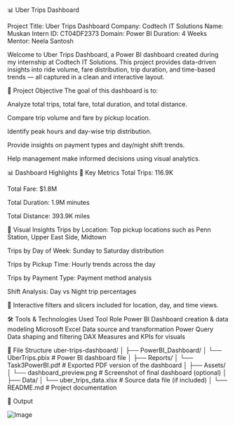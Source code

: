 📊 Uber Trips Dashboard

Project Title: Uber Trips Dashboard
Company: Codtech IT Solutions
Name: Muskan
Intern ID: CT04DF2373
Domain: Power BI
Duration: 4 Weeks
Mentor: Neela Santosh

Welcome to Uber Trips Dashboard, a Power BI dashboard created during my internship at Codtech IT Solutions. This project provides data-driven insights into ride volume, fare distribution, trip duration, and time-based trends — all captured in a clean and interactive layout.

📌 Project Objective
The goal of this dashboard is to:

Analyze total trips, total fare, total duration, and total distance.

Compare trip volume and fare by pickup location.

Identify peak hours and day-wise trip distribution.

Provide insights on payment types and day/night shift trends.

Help management make informed decisions using visual analytics.

📊 Dashboard Highlights
🔹 Key Metrics
Total Trips: 116.9K

Total Fare: $1.8M

Total Duration: 1.9M minutes

Total Distance: 393.9K miles

🔹 Visual Insights
Trips by Location: Top pickup locations such as Penn Station, Upper East Side, Midtown

Trips by Day of Week: Sunday to Saturday distribution

Trips by Pickup Time: Hourly trends across the day

Trips by Payment Type: Payment method analysis

Shift Analysis: Day vs Night trip percentages

📍 Interactive filters and slicers included for location, day, and time views.

🛠 Tools & Technologies Used
Tool	Role
Power BI	Dashboard creation & data modeling
Microsoft Excel	Data source and transformation
Power Query	Data shaping and filtering
DAX	Measures and KPIs for visuals

📁 File Structure
uber-trips-dashboard/
│
├── PowerBI_Dashboard/
│ └── UberTrips.pbix # Power BI dashboard file
│
├── Reports/
│ └── Task3PowerBI.pdf # Exported PDF version of the dashboard
│
├── Assets/
│ └── dashboard_preview.png # Screenshot of final dashboard (optional)
│
├── Data/
│ └── uber_trips_data.xlsx # Source data file (if included)
│
└── README.md # Project documentation

📁 Output

![Image](https://github.com/user-attachments/assets/1a990226-6fe7-4604-9372-049065ed33c1)
